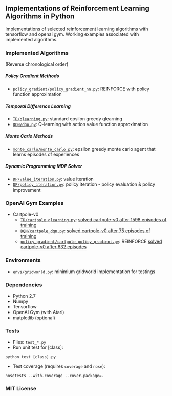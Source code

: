## Implementations of Reinforcement Learning Algorithms in Python

Implementations of selected reinforcement learning algorithms with tensorflow and openai gym. Working examples associated with implemented algorithms.

### Implemented Algorithms

(Reverse chronological order)

##### Policy Gradient Methods

- [`policy_gradient/policy_gradient_nn.py`](policy_gradient/policy_gradient_nn.py): REINFORCE with policy function approximation

##### Temporal Difference Learning

- [`TD/qlearning.py`](TD/qlearning.py): standard epsilon greedy qlearning
- [`DQN/dqn.py`](DQN/dqn.py): Q-learning with action value function approximation

##### Monte Carlo Methods

- [`monte_carlo/monte_carlo.py`](monte_carlo/monte_carlo.py): epsilon greedy monte carlo agent that learns episodes of experiences

##### Dynamic Programming MDP Solver

- [`DP/value_iteration.py`](DP/value_iteration.py): value iteration
- [`DP/policy_iteration.py`](DP/policy_iteration.py): policy iteration - policy evaluation & policy improvement

### OpenAI Gym Examples

- Cartpole-v0
  - [`TD/cartpole_qlearning.py`](TD/cartpole_qlearning.py): [solved cartpole-v0 after 1598 episodes of training](https://gym.openai.com/evaluations/eval_qXAq3TZxS6WBnMci1xJ4XQ#reproducibility)
  - [`DQN/cartpole_dqn.py`](DQN/): [solved cartpole-v0 after 75 episodes of training](https://gym.openai.com/evaluations/eval_ry9ynv6ZQQm14FJdT7dvQ)
  - [`policy_gradient/cartpole_policy_gradient.py`](policy_gradient/): REINFORCE [solved cartpole-v0 after 632 episodes](https://gym.openai.com/evaluations/eval_0qE4YdUoQMi60hslLEGg)

<!-- - Breakout-v0 (refactoring.., code coming soon)

<img src="imgs/breakout10.gif" alt="breakout" width="200">
 -->
### Environments

- `envs/gridworld.py`: minimium gridworld implementation for testings

### Dependencies

- Python 2.7
- Numpy
- Tensorflow
- OpenAI Gym (with Atari)
- matplotlib (optional)

### Tests

- Files: `test_*.py`
- Run unit test for [class]:

`python test_[class].py`

- Test coverage (requires `coverage` and `nose`):

`nosetests --with-coverage --cover-package=.`

### MIT License

